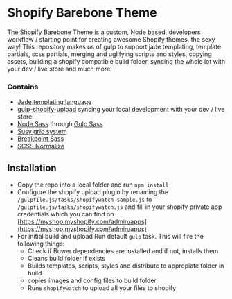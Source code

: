 # Shopify Barebone Theme

The Shopify Barebone Theme is a custom, Node based, developers workflow / starting point for creating awesome Shopify themes, the sexy way! This repository makes us of gulp to support jade templating, template partials, scss partials, merging and uglifying scripts and styles, copying assets, building a shopify compatible build folder, syncing the whole lot with your dev / live store and much more!

### Contains
* [Jade templating language](http://jade-lang.com/ "Jade - Templating engine")
* [gulp-shopify-upload](https://www.npmjs.com/package/gulp-shopify-upload "Gulp Shopify Upload") syncing your local development with your dev / live store
* [Node Sass](http://libsass.org/) through [Gulp Sass](https://www.npmjs.com/package/gulp-sass)
* [Susy grid system](http://susy.oddbird.net/)
* [Breakpoint Sass](http://breakpoint-sass.com/)
* [SCSS Normalize](https://github.com/appleboy/normalize.scss)

## Installation

* Copy the repo into a local folder and run `npm install`
* Configure the shopify upload plugin by renaming the `/gulpfile.js/tasks/shopifywatch-sample.js` to `/gulpfile.js/tasks/shopifywatch.js` and fill in your shopify private app credentials which you can find on [https://myshop.myshopify.com/admin/apps](https://myshop.myshopify.com/admin/apps)
* For initial build and upload Run default `gulp` task. This will fire the following things:
  * Check if Bower dependencies are installed and if not, installs them
  * Cleans build folder if exists
  * Builds templates, scripts, styles and distribute to appropiate folder in build
  * copies images and config files to build folder
  * Runs `shopifywatch` to upload all your files to shopify


